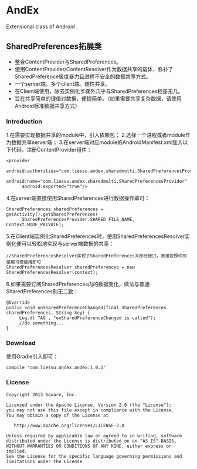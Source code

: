 # AndEx
Extensional class of Android .


## SharedPreferences拓展类

* 整合ContentProvider与SharedPreferences。
* 使用ContentProvider/ContentResolver作为数据共享的载体，弥补了SharedPreference极度暴力且进程不安全的数据共享方式。
* 一个server端，多个client端。随性共享。
* 在Client端使用，除去实例化步骤外几乎与SharedPreferences相差无几。
* 旨在共享简单的键值对数据，便捷简单。（如果需要共享复杂数据，请使用Android标准数据共享方式）


### Introduction
1.在需要实现数据共享的module中，引入依赖包；
2.选择一个进程或者module作为数据共享server端；
3.在server端对应module的AndroidManifest.xml加入以下代码，注册ContentProvider组件：
```
<provider
      android:authorities="com.liessu.andex.sharedmulti.SharedPreferencesProvider"
      android:name="com.liessu.andex.sharedmulti.SharedPreferencesProvider"
      android:exported="true"/>
```
4.在server端直接使用SharedPreferences进行数据操作即可：
```
SharedPreferences sharedPreferences = getActivity().getSharedPreferences(
      SharedPreferencesProvider.SHARED_FILE_NAME, Context.MODE_PRIVATE);
```
5.在Client端实例化SharedPreferences时，使用SharedPreferencesResolver实例化便可以轻松地实现与server端数据的共享：
```
//SharedPreferencesResolver实现了SharedPreferences大部分接口，直接按照你的使用习惯使用即可
SharedPreferencesResolver sharedPreferences = new SharedPreferencesResolver(context);
```
6.如果需要订阅SharedPreferences内的数据变化，做法与普通SharedPreferences别无二致：
```
@Override
public void onSharedPreferenceChanged(final SharedPreferences sharedPreferences, String key) {
     Log.d( TAG , "onSharedPreferenceChanged is called");
     //do something...
}
```


### Download
使用Gradle引入即可：
```
compile 'com.liessu.andex:andex:1.0.1'
```

### License
```
Copyright 2013 Square, Inc.

Licensed under the Apache License, Version 2.0 (the "License");
you may not use this file except in compliance with the License.
You may obtain a copy of the License at

   http://www.apache.org/licenses/LICENSE-2.0

Unless required by applicable law or agreed to in writing, software
distributed under the License is distributed on an "AS IS" BASIS,
WITHOUT WARRANTIES OR CONDITIONS OF ANY KIND, either express or implied.
See the License for the specific language governing permissions and
limitations under the License
```

